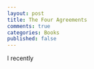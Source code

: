 ```yaml
---
layout: post
title: The Four Agreements
comments: true
categories: Books
published: false
---
```


I recently
